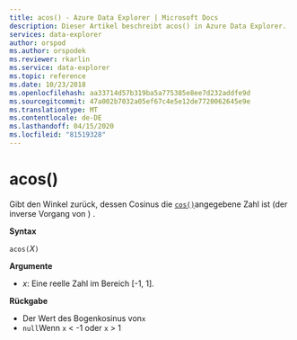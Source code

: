 ```yaml
---
title: acos() - Azure Data Explorer | Microsoft Docs
description: Dieser Artikel beschreibt acos() in Azure Data Explorer.
services: data-explorer
author: orspod
ms.author: orspodek
ms.reviewer: rkarlin
ms.service: data-explorer
ms.topic: reference
ms.date: 10/23/2018
ms.openlocfilehash: aa33714d57b319ba5a775385e8ee7d232addfe9d
ms.sourcegitcommit: 47a002b7032a05ef67c4e5e12de7720062645e9e
ms.translationtype: MT
ms.contentlocale: de-DE
ms.lasthandoff: 04/15/2020
ms.locfileid: "81519328"
---
```

# <a name="acos"></a>acos()

Gibt den Winkel zurück, dessen Cosinus die [`cos()`](cosfunction.md)angegebene Zahl ist (der inverse Vorgang von ) .

**Syntax**

`acos(`*X*`)`

**Argumente**

* *x*: Eine reelle Zahl im Bereich [-1, 1].

**Rückgabe**

* Der Wert des Bogenkosinus von`x`
* `null`Wenn `x` < -1 oder `x` > 1
